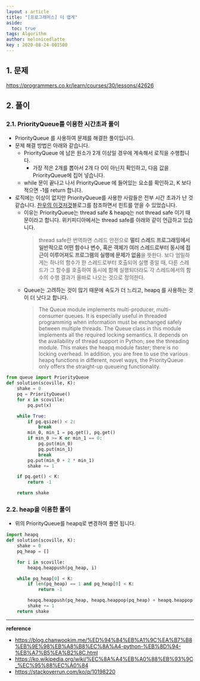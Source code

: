 ```yaml
---
layout : article
title: "[프로그래머스] 더 맵게"
aside:
  toc: true
tags: Algorithm 
author: melonicedlatte
key : 2020-08-24-001500 
---  
```


## 1. 문제

https://programmers.co.kr/learn/courses/30/lessons/42626

## 2. 풀이

### 2.1. PriorityQueue를 이용한 시간초과 풀이

- PriorityQueue 를 사용하여 문제를 해결한 풀이입니다.
- 문제 해결 방법은 아래와 같습니다.
  - PriorityQueue 에 남은 원소가 2개 이상일 경우에 계속해서 로직을 수행합니다.
    - 가장 적은 2개를 뽑아서 2개 다 0이 아닌지 확인하고, 다음 값을 PriorityQueue에 집어 넣습니다.
  - while 문이 끝나고 나서 PriorityQueue 에 들어있는 요소를 확인하고, K 보다 적으면 -1를 return 합니다. 
- 로직에는 이상이 없지만 PriorityQueue를 사용한 사람들은 전부 시간 초과가 난 것 같습니다. [찬우의 이것저것](https://blog.chanwookim.me/%ED%94%84%EB%A1%9C%EA%B7%B8%EB%9E%98%EB%A8%B8%EC%8A%A4-python-%EB%8D%94-%EB%A7%B5%EA%B2%8C.html)블로그를 참조하면서 힌트를 얻을 수 있었습니다.
  - 이유는 PriorityQueue는 thread safe & heapq는 not thread safe 이기 때문이라고 합니다. 위키피디아에서는 thread safe를 아래와 같이 언급하고 있습니다. 
    > thread safe란 번역하면 스레드 안전으로 **멀티 스레드 프로그래밍에서 일반적으로 어떤 함수나 변수, 혹은 객체가 여러 스레드로부터 동시에 접근이 이루어져도 프로그램의 실행에 문제가 없음**을 뜻한다. 보다 엄밀하게는 하나의 함수가 한 스레드로부터 호출되어 실행 중일 때, 다른 스레드가 그 함수를 호출하여 동시에 함께 실행되더라도 각 스레드에서의 함수의 수행 결과가 올바로 나오는 것으로 정의한다.
  - Queue는 고려하는 것이 많기 때문에 속도가 더 느리고, heapq 를 사용하는 것이 더 낫다고 합니다. 
    > The Queue module implements multi-producer, multi-consumer queues. It is especially useful in threaded programming when information must be exchanged safely between multiple threads. The Queue class in this module implements all the required locking semantics. It depends on the availability of thread support in Python; see the threading module. This makes the heapq module faster; there is no locking overhead. In addition, you are free to use the various heapq functions in different, novel ways, the PriorityQueue only offers the straight-up queueing functionality.
    
~~~python
from queue import PriorityQueue
def solution(scoville, K):
    shake = 0
    pq = PriorityQueue()
    for x in scoville:
        pq.put(x)

    while True:
        if pq.qsize() < 2:
            break
        min_0, min_1 = pq.get(), pq.get()
        if min_0 >= K or min_1 == 0:
            pq.put(min_0)
            pq.put(min_1)
            break
        pq.put(min_0 + 2 * min_1)
        shake += 1

    if pq.get() < K:
        return -1

    return shake
~~~

### 2.2. heap을 이용한 풀이

- 위의 PriorityQueue를 heapq로 변경하여 풀면 됩니다. 

~~~python
import heapq
def solution(scoville, K):
    shake = 0
    pq_heap = []

    for i in scoville:
        heapq.heappush(pq_heap, i)

    while pq_heap[0] < K:
        if len(pq_heap) == 1 and pq_heap[0] < K:
            return -1

        heapq.heappush(pq_heap, heapq.heappop(pq_heap) + heapq.heappop(pq_heap) * 2)
        shake += 1
    return shake
~~~

---

**reference**

- https://blog.chanwookim.me/%ED%94%84%EB%A1%9C%EA%B7%B8%EB%9E%98%EB%A8%B8%EC%8A%A4-python-%EB%8D%94-%EB%A7%B5%EA%B2%8C.html
- https://ko.wikipedia.org/wiki/%EC%8A%A4%EB%A0%88%EB%93%9C_%EC%95%88%EC%A0%84
- https://stackoverrun.com/ko/q/10198220
